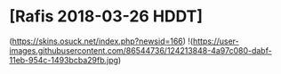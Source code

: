 # [Rafis 2018-03-26 HDDT]
(https://skins.osuck.net/index.php?newsid=166)
!(https://user-images.githubusercontent.com/86544736/124213848-4a97c080-dabf-11eb-954c-1493bcba29fb.jpg)
